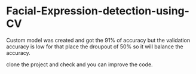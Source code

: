 # Facial-Expression-detection-using-CV
Custom model was created and got the 91% of accuracy but the validation accuracy is low for that place the droupout of 50% so it will balance the accuracy.

clone the project and check and you can improve the code.
